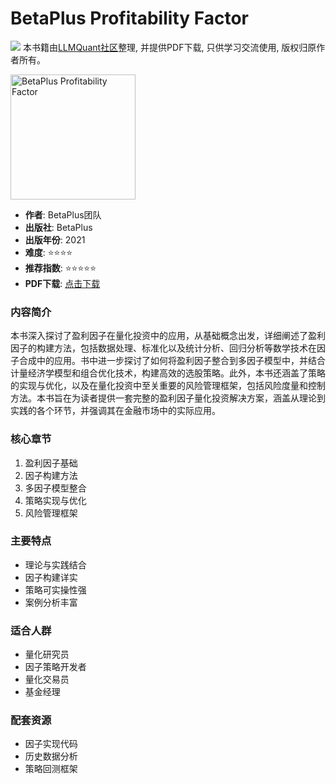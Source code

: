# BetaPlus Profitability Factor

![](https://fastly.jsdelivr.net/gh/bucketio/img3@main/2024/09/04/1725464231869-e0b2f727-2a0f-4270-bf6c-31ddc350426a.gif)
本书籍由[LLMQuant社区](https://llmquant.com/)整理, 并提供PDF下载, 只供学习交流使用, 版权归原作者所有。

<img src="cover.jpg" alt="BetaPlus Profitability Factor" width="200"/>

- **作者**: BetaPlus团队
- **出版社**: BetaPlus
- **出版年份**: 2021
- **难度**: ⭐⭐⭐⭐
- **推荐指数**: ⭐⭐⭐⭐⭐
- **PDF下载**: [点击下载](https://asset.quant-wiki.com/pdf/BetaPlus_Profitability_Factor.pdf)

### 内容简介

本书深入探讨了盈利因子在量化投资中的应用，从基础概念出发，详细阐述了盈利因子的构建方法，包括数据处理、标准化以及统计分析、回归分析等数学技术在因子合成中的应用。书中进一步探讨了如何将盈利因子整合到多因子模型中，并结合计量经济学模型和组合优化技术，构建高效的选股策略。此外，本书还涵盖了策略的实现与优化，以及在量化投资中至关重要的风险管理框架，包括风险度量和控制方法。本书旨在为读者提供一套完整的盈利因子量化投资解决方案，涵盖从理论到实践的各个环节，并强调其在金融市场中的实际应用。

### 核心章节

1. 盈利因子基础
2. 因子构建方法
3. 多因子模型整合
4. 策略实现与优化
5. 风险管理框架

### 主要特点

- 理论与实践结合
- 因子构建详实
- 策略可实操性强
- 案例分析丰富

### 适合人群

- 量化研究员
- 因子策略开发者
- 量化交易员
- 基金经理

### 配套资源

- 因子实现代码
- 历史数据分析
- 策略回测框架